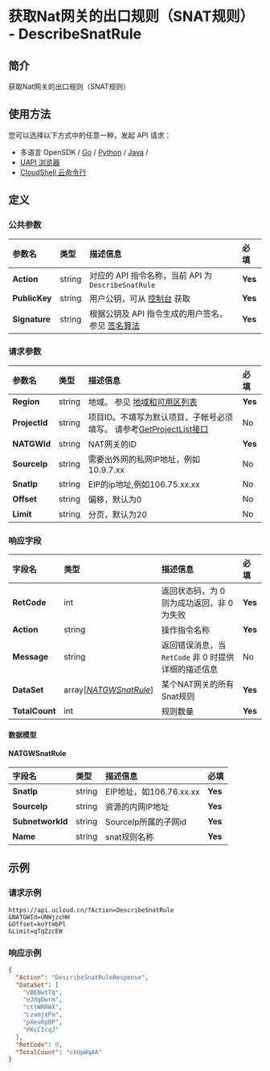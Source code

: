 # 获取Nat网关的出口规则（SNAT规则） - DescribeSnatRule

## 简介

获取Nat网关的出口规则（SNAT规则）






## 使用方法

您可以选择以下方式中的任意一种，发起 API 请求：
- 多语言 OpenSDK / [Go](https://github.com/ucloud/ucloud-sdk-go) / [Python](https://github.com/ucloud/ucloud-sdk-python3) / [Java](https://github.com/ucloud/ucloud-sdk-java) /
- [UAPI 浏览器](https://console.ucloud.cn/uapi/detail?id=DescribeSnatRule)
- [CloudShell 云命令行](https://shell.ucloud.cn/)


## 定义

### 公共参数

| 参数名 | 类型 | 描述信息 | 必填 |
|:---|:---|:---|:---|
| **Action**     | string  | 对应的 API 指令名称，当前 API 为 `DescribeSnatRule`                        | **Yes** |
| **PublicKey**  | string  | 用户公钥，可从 [控制台](https://console.ucloud.cn/uapi/apikey) 获取                                             | **Yes** |
| **Signature**  | string  | 根据公钥及 API 指令生成的用户签名，参见 [签名算法](api/summary/signature.md)  | **Yes** |

### 请求参数

| 参数名 | 类型 | 描述信息 | 必填 |
|:---|:---|:---|:---|
| **Region** | string | 地域。 参见 [地域和可用区列表](https://docs.ucloud.cn/api/summary/regionlist) |**Yes**|
| **ProjectId** | string | 项目ID。不填写为默认项目，子帐号必须填写。 请参考[GetProjectList接口](https://docs.ucloud.cn/api/summary/get_project_list) |No|
| **NATGWId** | string | NAT网关的ID |**Yes**|
| **SourceIp** | string | 需要出外网的私网IP地址，例如10.9.7.xx |No|
| **SnatIp** | string | EIP的ip地址,例如106.75.xx.xx |No|
| **Offset** | string | 偏移，默认为0 |No|
| **Limit** | string | 分页，默认为20 |No|

### 响应字段

| 字段名 | 类型 | 描述信息 | 必填 |
|:---|:---|:---|:---|
| **RetCode** | int | 返回状态码，为 0 则为成功返回，非 0 为失败 |**Yes**|
| **Action** | string | 操作指令名称 |**Yes**|
| **Message** | string | 返回错误消息，当 `RetCode` 非 0 时提供详细的描述信息 |No|
| **DataSet** | array[[*NATGWSnatRule*](#NATGWSnatRule)] | 某个NAT网关的所有Snat规则 |**Yes**|
| **TotalCount** | int | 规则数量 |**Yes**|

#### 数据模型


#### NATGWSnatRule

| 字段名 | 类型 | 描述信息 | 必填 |
|:---|:---|:---|:---|
| **SnatIp** | string | EIP地址，如106.76.xx.xx |**Yes**|
| **SourceIp** | string | 资源的内网IP地址 |**Yes**|
| **SubnetworkId** | string | SourceIp所属的子网id |**Yes**|
| **Name** | string | snat规则名称 |**Yes**|

## 示例

### 请求示例
    
```
https://api.ucloud.cn/?Action=DescribeSnatRule
&NATGWId=UNWjzcHH
&Offset=koYtmbPl
&Limit=qTqZzcEW
```

### 响应示例
    
```json
{
  "Action": "DescribeSnatRuleResponse",
  "DataSet": [
    "VBENwtTq",
    "eJdgDwrm",
    "cttWRRWX",
    "LzamjxPo",
    "pXeuRpBP",
    "PKcCIcqJ"
  ],
  "RetCode": 0,
  "TotalCount": "ckUpWqAA"
}
```






